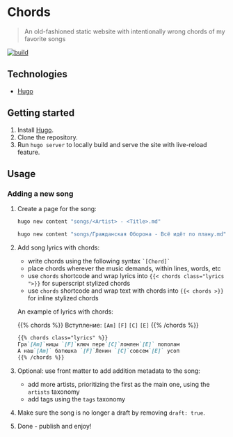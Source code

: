# Chords

> An old-fashioned static website with intentionally wrong chords of my favorite songs

[![build](https://img.shields.io/github/actions/workflow/status/alebabai/chords/ci.yml)](https://github.com/alebabai/chords/actions?query=workflow%3ACI)

## Technologies

- [Hugo](https://gohugo.io/)

## Getting started

1. Install [Hugo](https://gohugo.io/).
1. Clone the repository.
1. Run `hugo server` to locally build and serve the site with live-reload feature.

## Usage

### Adding a new song

1. Create a page for the song:

    ```sh
    hugo new content "songs/<Artist> - <Title>.md"
    ```

    ```sh
    hugo new content "songs/Гражданская Оборона - Всё идёт по плану.md"
    ```

1. Add song lyrics with chords:
    - write chords using the following syntax ``` `[Chord]` ```
    - place chords wherever the music demands, within lines, words, etc
    - use `chords` shortcode and wrap lyrics into `{{< chords class="lyrics ">}}` for superscript stylized chords
    - use `chords` shortcode and wrap text with chords into `{{< chords >}}` for inline stylized chords

    An example of lyrics with chords:

    {{% chords %}}
    Вступление: `[Am]` `[F]` `[C]` `[E]`
    {{% /chords %}}

    ```md
    {{% chords class="lyrics" %}}  
    Гра`[Am]`ницы `[F]`ключ пере`[C]`ломлен`[E]` пополам  
    А наш`[Am]` батюшка `[F]`Ленин `[C]`совсем`[E]` усоп   
    {{% /chords %}}
    ```

1. Optional: use front matter to add addition metadata to the song:
    - add more artists, prioritizing the first as the main one, using the `artists` taxonomy
    - add tags using the `tags` taxonomy

1. Make sure the song is no longer a draft by removing `draft: true`.
1. Done - publish and enjoy!
